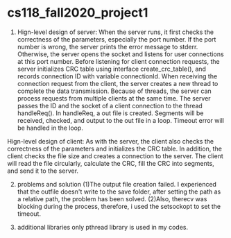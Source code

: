 # cs118_fall2020_project1

1. Hign-level design of server:
    When the server runs, it first checks the correctness of the parameters, 
  especially the port number. If the port number is wrong, the server prints the error message to
  stderr. Otherwise, the server opens the socket and listens for user connections at this port
  number. Before listening for client connection requests, the server initializes CRC table using
  interface create_crc_table(), and records connection ID with variable connectionId. When receiving
  the connection request from the client, the server creates a new thread to complete the data
  transmission. Because of threads, the server can process requests from multiple clients at the
  same time. The server passes the ID and the socket of a client connection to the thread handleReq().
  In handleReq, a out file is created. Segments will be received, checked, and output to the out file
  in a loop. Timeout error will be handled in the loop.
  
  Hign-level design of client:
    As with the server, the client also checks the correctness of the parameters and initializes the
  CRC table. In addition, the client checks the file size and creates a connection to the server.
  The client will read the file circularly, calculate the CRC, fill the CRC into segments, and send
  it to the server.
  
2. problems and solution
    (1)The output file creation failed. I experienced that the outfile doesn't write to the save folder,
    after setting the path as a relative path, the problem has been solved.
    (2)Also, therecv was blocking during the process, therefore, i used the setsockopt to set the timeout.
    
3. additional libraries
     only pthread library is used in my codes.
